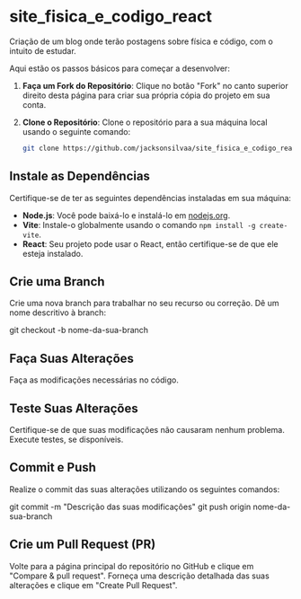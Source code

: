 # site_fisica_e_codigo_react

Criação de um blog onde terão postagens sobre física e código, com o intuito de estudar.

Aqui estão os passos básicos para começar a desenvolver:

1. **Faça um Fork do Repositório**: Clique no botão "Fork" no canto superior direito desta página para criar sua própria cópia do projeto em sua conta.

2. **Clone o Repositório**: Clone o repositório para a sua máquina local usando o seguinte comando:

   ```bash
   git clone https://github.com/jacksonsilvaa/site_fisica_e_codigo_react

## Instale as Dependências

Certifique-se de ter as seguintes dependências instaladas em sua máquina:

- **Node.js**: Você pode baixá-lo e instalá-lo em [nodejs.org](https://nodejs.org/).
- **Vite**: Instale-o globalmente usando o comando `npm install -g create-vite`.
- **React**: Seu projeto pode usar o React, então certifique-se de que ele esteja instalado.

## Crie uma Branch

Crie uma nova branch para trabalhar no seu recurso ou correção. Dê um nome descritivo à branch:

  git checkout -b nome-da-sua-branch

## Faça Suas Alterações

Faça as modificações necessárias no código.

## Teste Suas Alterações

Certifique-se de que suas modificações não causaram nenhum problema. Execute testes, se disponíveis.

## Commit e Push

Realize o commit das suas alterações utilizando os seguintes comandos:

   git commit -m "Descrição das suas modificações"
   git push origin nome-da-sua-branch

## Crie um Pull Request (PR)

Volte para a página principal do repositório no GitHub e clique em "Compare & pull request". Forneça uma descrição detalhada das suas alterações e clique em "Create Pull Request".
